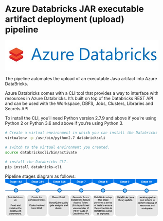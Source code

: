 # Azure Databricks JAR executable artifact deployment (upload) pipeline

<img src="https://github.com/graadi/azure-databricks-jar-upload-jenkins-pipeline/blob/main/images/az-db-logo.jpeg" />

The pipeline automates the upload of an executable Java artifact into Azure DataBricks.

Azure Databricks comes with a CLI tool that provides a way to interface with resources in Azure Databricks. It’s built on top of the Databricks REST API and can be used with the Workspace, DBFS, Jobs, Clusters, Libraries and Secrets API

To install the CLI, you’ll need Python version 2.7.9 and above if you’re using Python 2 or Python 3.6 and above if you’re using Python 3.

```bash
# Create a virtual environment in which you can install the Databricks CLI.
virtualenv -p /usr/bin/python2.7 databrickscli
```

```bash
# switch to the virtual environment you created.
source databrickscli/bin/activate

```
```bash
# install the Databricks CLI.
pip install databricks-cli
```
Pipeline stages diagram as follows:
<img src="https://github.com/graadi/azure-databricks-jar-upload-jenkins-pipeline/blob/main/images/export.png" />